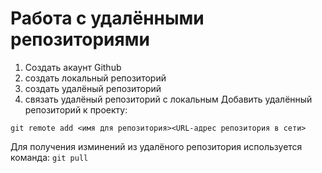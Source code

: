 # Работа с удалёнными репозиториями
1. Создать акаунт Github 
2. создать локальный репозиторий
3. создать удалёный репозиторий
4. связать удалёный репозиторий с локальным
Добавить удалённый репозиторий к проекту:
```
git remote add <имя для репозитория><URL-адрес репозитория в сети>
```
Для получения изминений из удалёного репозитория используется команда: `git pull`

